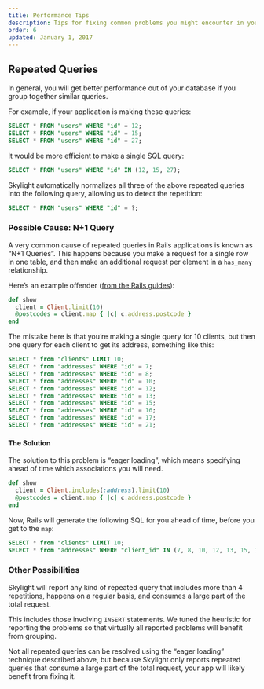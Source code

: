 ```yaml
---
title: Performance Tips
description: Tips for fixing common problems you might encounter in your application.
order: 6
updated: January 1, 2017
---
```


## Repeated Queries

In general, you will get better performance out of your database if you group together similar queries.

For example, if your application is making these queries:

```sql
SELECT * FROM "users" WHERE "id" = 12;
SELECT * FROM "users" WHERE "id" = 15;
SELECT * FROM "users" WHERE "id" = 27;
```

It would be more efficient to make a single SQL query:

```sql
SELECT * FROM "users" WHERE "id" IN (12, 15, 27);
```

Skylight automatically normalizes all three of the above repeated queries into the following query, allowing us to detect the repetition:

```sql
SELECT * FROM "users" WHERE "id" = ?;
```

### Possible Cause: N+1 Query

A very common cause of repeated queries in Rails applications is known as “N+1 Queries”. This happens because you make a request for a single row in one table, and then make an additional request per element in a `has_many` relationship.

Here’s an example offender ([from the Rails guides](http://guides.rubyonrails.org/active_record_querying.html#eager-loading-associations)):

```ruby
def show
  client = Client.limit(10)
  @postcodes = client.map { |c| c.address.postcode }
end
```

The mistake here is that you’re making a single query for 10 clients, but then one query for each client to get its address, something like this:

```sql
SELECT * from "clients" LIMIT 10;
SELECT * from "addresses" WHERE "id" = 7;
SELECT * from "addresses" WHERE "id" = 8;
SELECT * from "addresses" WHERE "id" = 10;
SELECT * from "addresses" WHERE "id" = 12;
SELECT * from "addresses" WHERE "id" = 13;
SELECT * from "addresses" WHERE "id" = 15;
SELECT * from "addresses" WHERE "id" = 16;
SELECT * from "addresses" WHERE "id" = 17;
SELECT * from "addresses" WHERE "id" = 21;
```


#### The Solution

The solution to this problem is “eager loading”, which means specifying ahead of time which associations you will need.

```ruby
def show
  client = Client.includes(:address).limit(10)
  @postcodes = client.map { |c| c.address.postcode }
end
```

Now, Rails will generate the following SQL for you ahead of time, before you get to the `map`:

```sql
SELECT * from "clients" LIMIT 10;
SELECT * from "addresses" WHERE "client_id" IN (7, 8, 10, 12, 13, 15, 16, 17, 21);
```


### Other Possibilities

Skylight will report any kind of repeated query that includes more than 4 repetitions, happens on a regular basis, and consumes a large part of the total request.

This includes those involving `INSERT` statements. We tuned the heuristic for reporting the problems so that virtually all reported problems will benefit from grouping.

Not all repeated queries can be resolved using the “eager loading” technique described above, but because Skylight only reports repeated queries that consume a large part of the total request, your app will likely benefit from fixing it.
